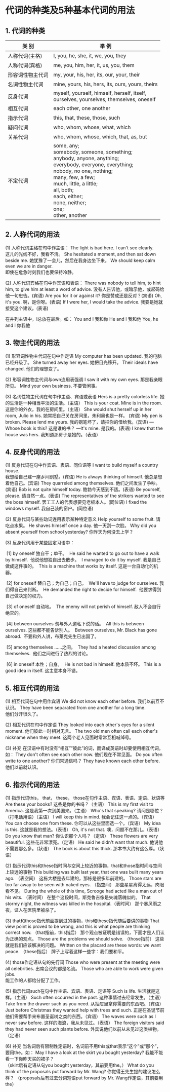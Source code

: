 # 代词的种类及5种基本代词的用法

## 1. 代词的种类

| 类 别            | 举 例                                                        |
| ---------------- | ------------------------------------------------------------ |
| 人称代词(主格)   | I, you, he, she, it, we, you, they                           |
| 人称代词(宾格)   | me, you, him, her, it, us, you, them                         |
| 形容词性物主代词 | my, your, his, her, its, our, your, their                    |
| 名词性物主代词   | mine, yours, his, hers, its, ours, yours, theirs             |
| 反身代词         | myself, yourself, himself, herself, itself, <br/>ourselves, yourselves, themselves, oneself |
| 相互代词         | each other, one another                                      |
| 指示代词         | this, that, these, those, such                               |
| 疑问代词         | who, whom, whose, what, which                                |
| 关系代词         | who, whom, whose, which, that, as, but                       |
| 不定代词         | some, any;<br/>somebody, someone, something;<br/>anybody, anyone, anything;<br/>everybody, everyone, everything;<br/>nobody, no one, nothing;<br/>many, few, a few;<br/>much, little, a little;<br/>all, both;<br/>each, either;<br/>none, neither;<br/>one;<br/>other, another |



## 2. 人称代词的用法

(1) 人称代词主格在句中作主语：
		The light is bad here. I can't see clearly.  
		这儿的光线不好，我看不清。
		She hesitated a moment, and then sat down beside  me.
		她犹豫了一会儿，然后在我身边坐下来。
		We should keep calm even we are in danger.  
		即使在危急时刻我们也要保持冷静。

(2) 人称代词宾格在句中作宾语和表语：
		There was nobody to tell him, to hint him,  to give him at least a word of advice.
		没有人告诉他，或暗示他，或起码给他一句忠告。(宾语)
		Are you  for it or against it? 你是赞成还是反对？(宾语)
		Oh, it's you. 啊，是你呀。(表语)
		If I were  her, I would take the advice. 我要是她就接受这个建议。(表语)

在并列主语中，I总放在最后。如：
		You and I 我和你    He and I 我和他    You, he and I 你我他 



## 3. 物主代词的用法

(1) 形容词性物主代词在句中作定语
	My computer has been updated. 我的电脑已经升级了。
	She turned away her eyes. 她把目光移开。
	Their ideals have changed. 他们的理想变了。

(2) 形容词性物主代词与own连用表强调
	I saw it with my own eyes. 那是我亲眼所见。
	Mind your own business. 不要管闲事。

(3) 名词性物主代词在句中作主语、宾语或表语
	Hers is a pretty colorless life. 
	她的生活是一种相当平淡的生活。（主语）
	This is your coat. Mine is in the room. 
	这是你的外衣。我的在房间里。（主语）
	She would shut herself up in her room, Julio in his. 
	她常把自己关在房间里，朱利奥也是一样。 (宾语)
	My pen is broken. Please lend me yours. 
	我的钢笔坏了，请把你的借给我。(宾语)
	—Whose book is this? 这是谁的书？
	—It's mine. 是我的。(表语)
	I knew that the house was hers. 我知道那房子是她的。（表语）



## 4. 反身代词的用法

(1) 反身代词在句中作宾语、表语、同位语等
	I want to build myself a country house.  
	我想给自己建一座乡间别墅。(宾语)
	He is always thinking of himself. 他总是想着他自己。(宾语)
	They  quarreled among themselves. 他们之间发生了争吵。(宾语)
	Bob is not quite himself today.  鲍勃今天感到不适。(表语)
	Be yourself, please. 请自然一点。(表语)
	The representatives of the  strikers wanted to see the boss himself. 
	罢工工人的代表想要见老板本人。(同位语)
	I fixed the  windows myself. 我自己装的窗户。(同位语)

(2) 反身代词与某些动词连用表示某种特定意义
	Help yourself to some fruit. 请吃点水果。
	He  shaves himself once a day. 他一天刮一次脸。
	Why did you absent yourself from school  yesterday? 
	你昨天为何没去上学？

(3) 反身代词用于某些固定习语中：  

​	[1] by oneself 独自干；单干。
​		He said he wanted to go out to have a walk  by himself. 
​		他说他想独自出去散步。
​		I managed to do it by myself. 我是自己做成这件事的。
​		This  is a machine that works by itself. 
​		这是一台自动化的机器。

​	[2] for oneself 替自己；为自己；自己。
​		We'll have to judge for ourselves.  我们得自己来判断。
​		He demanded the right to decide for himself. 
​		他要求得到自己做决定的权力。

​	[3] of oneself 自动地。
​		The enemy will not perish of himself.  敌人不会自行绝灭的。

​	[4] between ourselves 勿与外人道私下说的话。
​		All this is between ourselves.  这些都不能告诉别人。
​		Between ourselves, Mr. Black has gone  abroad.
​		不要和外人讲，布莱克先生已出国了。

​	[5] among themselves ……之间。
​		They had a heated discussion among  themselves. 
​		他们之间进行了热烈的讨论。

​	[6] in oneself 本性；自身。
​		He is not bad in himself. 他本质不坏。
​		This is  a good idea in itself. 这主意本身不错。



## 5. 相互代词的用法

(1) 相互代词在句中用作宾语
	We did not know each other before.  我们以前互不认识。
	They have been separated from one another for a long time.  
	他们分开很久了。

(2) 相互代词在句中作定语
	They looked into each other's eyes for a silent  moment. 
	他们彼此一时相对无言。
	The two old men often call each other's nickname when  they meet.
	这两个老人见面时常常互相喊绰号。

(3) 补充
	在汉语中有时没有“相互”“彼此”的词，而译成英语时却要使用相互代词。如：
	They don't often  see each other now. 他们现在不常见面。
	Do you often write to one another?  你们常通信吗？
	They have known each other before. 他们以前就认识。



## 6. 指示代词的用法

(1) 指示代词this， that， these， those在句作主语、宾语、表语、定语、状语等
	Are these your  books? 这些是你的书吗？（主语）
	This is my first visit to America.  这是我第一次到美国来。（主语）
	Who's that speaking? 请问是哪位？（打电话用语）（主语）
	I will keep this in  mind. 我会记住这一点的。（宾语）
	You can choose one from these. 你可以从这些里面选一个。（宾语）
	My  idea is this. 这就是我的想法。（表语）
	Oh, it's not that. 噢，问题不在那儿。（表语）
	Do you know  that man? 你认识那个人吗？（定语）
	These flowers are very beautiful. 这些花非常漂亮。（定语）
	He  said he didn't want that much. 他说他不需要那么多。（状语）
	The book is about this thick.  那本书大约有这么厚。（状语）

(2) 指示代词this和these指时间与空间上较近的事物，that和those指时间与空间上较远的事物
	This  building was built last year, that one was built many years ago.  （表空间）
	这栋大楼是去年建的，那栋是很多年前建的。
	Those stars are too far away to be seen with  naked eyes. （指空间）
	那些星星离得太远，肉眼看不见。
	During the whole of this time, Scrooge  had acted like a man out of his wits. （表时间）
	在整个这段时间，斯克鲁吉像是失魂落魄似的。
	That  stormy night, the witness was killed in the  hospital.（表时间）
	那个暴风雨之夜，证人在医院里被杀了。

(3) that和those指代前面提到过的事物，this和these指代随后要讲的事物
	That view point is  proved to be wrong, and this is what people are thinking correct now.  （that指前，this指后）
	那个观点被证明是错误的，下面才是人们认为正确的观点。
	Those are the problems we  should solve. （those指前）
	这些就是我们应该解决的问题。
	Written on the placard are these  words: we want peace. （these指后）
	牌子上写着这样一些字：我们要和平。

(4) those作定语从句的先行词
	Those who were present at the meeting were all  celebrities. 
	出席会议的都是名流。
	Those who are able to work were given jobs.  
	能工作的人都给分配了工作。

(5) 指示代词such在句中作主语、宾语、表语、定语等
	Such is life. 生活就是这样。（主语）
	Such  often occurred in the past. 这种事情过去经常发生。（主语）
	Take from the drawer such as you  need. 
	从抽屉里拿你需要的东西吧。（宾语）
	Just before Christmas they wanted help with trees  and such. 
	正是在圣诞节前他们需要帮手来布置圣诞树之类的东西。（宾语）
	The waves were such as I never  saw before. 
	这样的海浪，我从未见过。（表语）
	The foreign visitors said they had never  seen such plants before. 
	外宾说他们以前从未见过这类植物。（定语）

(6) 补充 
	当名词后有限制性定语时，名词前不用this或that表示“这个”或“那个”，要用the。如： 
	May I  have a look at the skirt you bought yesterday? 
	我能不能看一下你昨天买的裙子？  
	（skirt后有定语从句you bought yesterday，其前要用the。） 
	What do you think of the  proposals put forward by Mr. Wang? 
	你觉得王先生提的建议怎么样？ 
	（proposals后有过去分词短语put  forward by Mr. Wang作定语，其前要用the）
